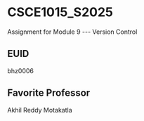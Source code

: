# CSCE1015_S2025

Assignment for Module 9 --- Version Control

## EUID
bhz0006
## Favorite Professor
Akhil Reddy Motakatla

